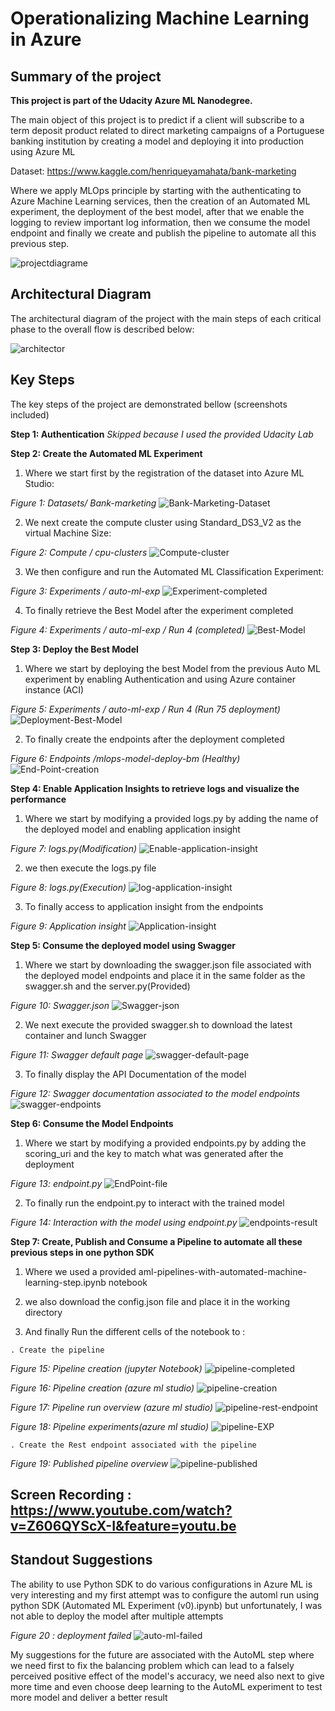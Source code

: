 # Operationalizing Machine Learning in Azure

## Summary of the project

**This project is part of the Udacity Azure ML Nanodegree.**

The main object of this project is to predict if a client will subscribe to a term deposit product related to direct marketing campaigns of a Portuguese banking institution by creating a model and deploying it into production using Azure ML

Dataset: https://www.kaggle.com/henriqueyamahata/bank-marketing 

Where we apply MLOps principle by starting with the authenticating to Azure Machine Learning services, then the creation of an Automated ML experiment, the deployment of the best model, after that we enable the logging to review important log information, then we consume the model endpoint and finally we create and publish the pipeline to automate all this previous step.

![projectdiagrame](Main-step-project.png "projectdiagrame")

## Architectural Diagram
The architectural diagram of the project with the main steps of each critical phase to the overall flow is described below:

![architector](architector.png "architecture")

## Key Steps
The key steps of the project are demonstrated bellow (screenshots included)

**Step 1: Authentication**  *Skipped because I used the provided Udacity Lab*

**Step 2: Create the Automated ML Experiment**

 1. Where we start first by the registration of the dataset into Azure ML Studio:
 
*Figure 1: Datasets/ Bank-marketing*
![Bank-Marketing-Dataset](Bank-Marketing-Dataset.png "Bank Marketing Dataset")

 2. We next create the compute cluster using Standard_DS3_V2 as the virtual Machine Size:

*Figure 2: Compute / cpu-clusters*
![Compute-cluster](Compute-cluster.png "Compute-cluster")

 3. We then configure and run the Automated ML Classification Experiment:
 
*Figure 3: Experiments / auto-ml-exp*
![Experiment-completed](Experiment-completed.png "Experiment-completed")

 4. To finally retrieve the Best Model after the experiment completed
 
*Figure 4: Experiments / auto-ml-exp / Run 4 (completed)*
![Best-Model](Best-Model.png "Best-Model")

**Step 3: Deploy the Best Model**

 1. Where we start by deploying the best Model from the previous Auto ML experiment by enabling Authentication and using Azure container instance (ACI)

*Figure 5: Experiments / auto-ml-exp / Run 4 (Run 75 deployment)*
![Deployment-Best-Model](Deployment-Best-Model.PNG "Deployment-Best-Model")

 2. To finally create the endpoints after the deployment completed
 
*Figure 6: Endpoints /mlops-model-deploy-bm  (Healthy)*
![End-Point-creation](End-Point-creation.PNG "End-Point-creation")

**Step 4: Enable Application Insights to retrieve logs and visualize the performance**

 1. Where we start by modifying a provided logs.py by adding the name of the deployed model and enabling application insight 
 
*Figure 7: logs.py(Modification)*
 ![Enable-application-insight](Enable-application-insight.png "Enable-application-insight")
 
  2. we then execute the logs.py file 
  
*Figure 8: logs.py(Execution)*
  ![log-application-insight](log-application-insight.PNG "log-application-insight")
  
  3. To finally access to application insight  from the endpoints 
  
*Figure 9: Application insight*
 ![Application-insight]( Application-insight.png " Application-insight")
 
 **Step 5: Consume the deployed model using Swagger**
 
  1. Where we start by downloading the swagger.json file associated with the deployed model endpoints and place it in the same folder as the swagger.sh and the server.py(Provided)
  
 *Figure 10: Swagger.json*
   ![Swagger-json]( Swagger-json.png " Swagger-json")
   
  2. We next execute the provided swagger.sh to download the latest container and lunch Swagger
  
 *Figure 11: Swagger default page*
   ![swagger-default-page]( swagger-default-page.PNG " swagger-default-page.PNG")
   
  3. To finally display the API Documentation of the model 
  
 *Figure 12: Swagger documentation associated to the model endpoints*
   ![swagger-endpoints](swagger-endpoints.PNG " swagger-endpoints")
   
 **Step 6: Consume the Model Endpoints**
 
  1. Where we start by modifying a provided endpoints.py by adding the scoring_uri and the key to match what was generated after the deployment
  
 *Figure 13: endpoint.py*
   ![EndPoint-file](EndPoint-file.PNG " EndPoint-file")
   
  2. To finally run the endpoint.py to interact with the trained model
  
 *Figure 14: Interaction with the model using endpoint.py*
   ![endpoints-result](endpoints-result.PNG " endpoints-result")
   
   **Step 7: Create, Publish and Consume a Pipeline to automate all these previous steps in one python SDK**

  1. Where we used a provided aml-pipelines-with-automated-machine-learning-step.ipynb notebook
  
  2. we also download the config.json file and place it in the working directory
  
  3. And finally Run the different cells of the notebook to :
  
    . Create the pipeline
 
  *Figure 15: Pipeline creation (jupyter Notebook)*
  ![pipeline-completed](pipeline-completed.PNG " pipeline-completed")
  
  *Figure 16: Pipeline creation (azure ml studio)*
  ![pipeline-creation](pipeline-creation.PNG " pipeline-creation")
  
  *Figure 17: Pipeline run overview (azure ml studio)*
  ![pipeline-rest-endpoint](pipeline-rest-endpoint.png " pipeline-rest-endpoint")
  
   *Figure 18: Pipeline experiments(azure ml studio)*
  ![pipeline-EXP](pipelin-exp.png " pipeline-EXP")
  
    . Create the Rest endpoint associated with the pipeline
    
   *Figure 19: Published pipeline overview*
 ![pipeline-published](pipelin-published.PNG " pipeline-publishe")
   
 
## Screen Recording : https://www.youtube.com/watch?v=Z606QYScX-I&feature=youtu.be

## Standout Suggestions
The ability to use Python SDK to do various configurations in Azure ML is very interesting and my first attempt was to configure the automl run using python SDK (Automated ML Experiment (v0).ipynb) but unfortunately, I was not able to deploy the model after multiple attempts
   
*Figure 20 : deployment failed*
![auto-ml-failed](auto-ml-failed.png " auto-ml-failed")

My suggestions for the future are associated with the AutoML step where we need first to fix the balancing problem which can lead to a falsely perceived positive effect of the model's accuracy, we need also next to give more time and even choose deep learning to the AutoML experiment to test more model and deliver a better result 
